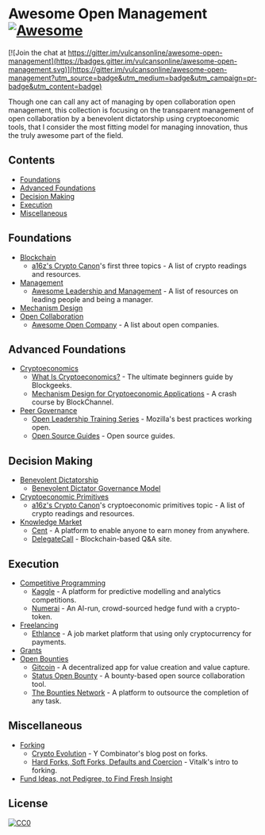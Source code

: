 # Awesome Open Management [![Awesome](https://cdn.rawgit.com/sindresorhus/awesome/d7305f38d29fed78fa85652e3a63e154dd8e8829/media/badge.svg)](https://github.com/sindresorhus/awesome)
[![Join the chat at https://gitter.im/vulcansonline/awesome-open-management](https://badges.gitter.im/vulcansonline/awesome-open-management.svg)](https://gitter.im/vulcansonline/awesome-open-management?utm_source=badge&utm_medium=badge&utm_campaign=pr-badge&utm_content=badge)

Though one can call any act of managing by open collaboration open management, this collection is focusing on the transparent management of open collaboration by a benevolent dictatorship using cryptoeconomic tools, that I consider the most fitting model for managing innovation, thus the truly awesome part of the field. 
## Contents
- [Foundations](#foundations)
- [Advanced Foundations](#advanced-foundations)
- [Decision Making](#decision-making)
- [Execution](#execution)
- [Miscellaneous](#miscellaneous)
## Foundations
- [Blockchain](https://en.wikipedia.org/wiki/Blockchain)
    - [a16z's Crypto Canon](https://a16z.com/2018/02/10/crypto-readings-resources/)'s first three topics - A list of crypto readings and resources.
- [Management](https://en.wikipedia.org/wiki/Management)
    - [Awesome Leadership and Management](https://github.com/LappleApple/awesome-leading-and-managing) - A list of resources on leading people and being a manager.
- [Mechanism Design](https://en.wikipedia.org/wiki/Mechanism_design)
- [Open Collaboration](https://en.wikipedia.org/wiki/Open_collaboration)
    - [Awesome Open Company](https://github.com/opencompany/awesome-open-company) - A list about open companies.
## Advanced Foundations
- [Cryptoeconomics](https://en.wikiversity.org/wiki/Cryptoeconomics)
    - [What Is Cryptoeconomics?](https://blockgeeks.com/guides/what-is-cryptoeconomics/) - The ultimate beginners guide by Blockgeeks.
    - [Mechanism Design for Cryptoeconomic Applications](https://medium.com/blockchannel/a-crash-course-in-mechanism-design-for-cryptoeconomic-applications-a9f06ab6a976) - A crash course by BlockChannel.
- [Peer Governance](http://wiki.p2pfoundation.net/Peer_Governance)
    - [Open Leadership Training Series](https://mozilla.github.io/open-leadership-training-series/) - Mozilla's best practices working open.
    - [Open Source Guides](https://opensource.guide/) - Open source guides.
## Decision Making
- [Benevolent Dictatorship](http://wiki.p2pfoundation.net/Benevolent_Dictator)
    - [Benevolent Dictator Governance Model](http://oss-watch.ac.uk/resources/benevolentdictatorgovernancemodel)
- [Cryptoeconomic Primitives](https://medium.com/@jacobscott/the-emergence-of-cryptoeconomic-primitives-14ef3300cc10)
    - [a16z's Crypto Canon](https://a16z.com/2018/02/10/crypto-readings-resources)'s cryptoeconomic primitives topic - A list of crypto readings and resources.
- [Knowledge Market](https://en.wikipedia.org/wiki/Knowledge_market)
    - [Cent](https://www.cent.co) - A platform to enable anyone to earn money from anywhere.
    - [DelegateCall](https://delegatecall.com) - Blockchain-based Q&A site.
## Execution
- [Competitive Programming](https://en.wikipedia.org/wiki/Competitive_programming)
    - [Kaggle](https://www.kaggle.com/) - A platform for predictive modelling and analytics competitions.
    - [Numerai](https://numer.ai/) - An AI-run, crowd-sourced hedge fund with a crypto-token.
- [Freelancing](https://en.wikipedia.org/wiki/Freelancer)
    - [Ethlance](https://ethlance.com/) - A job market platform that using only cryptocurrency for payments.
- [Grants](https://en.wikipedia.org/wiki/Grant_(money))
- [Open Bounties](https://en.wikipedia.org/wiki/Bounty_(reward))
    - [Gitcoin](https://gitcoin.co/) - A decentralized app for value creation and value capture.
    - [Status Open Bounty](https://openbounty.status.im/) - A bounty-based open source collaboration tool.
    - [The Bounties Network](https://bounties.network/) - A platform to outsource the completion of any task.
## Miscellaneous
- [Forking](https://en.wikipedia.org/wiki/Fork_(software_development))
    - [Crypto Evolution](https://blog.ycombinator.com/crypto-evolution/) - Y Combinator's blog post on forks.
    - [Hard Forks, Soft Forks, Defaults and Coercion](https://vitalik.ca/general/2017/03/14/forks_and_markets.html) - Vitalk's intro to forking.
- [Fund Ideas, not Pedigree, to Find Fresh Insight](https://www.nature.com/articles/d41586-018-02743-2)

## License

[![CC0](http://mirrors.creativecommons.org/presskit/buttons/88x31/svg/cc-zero.svg)](https://creativecommons.org/publicdomain/zero/1.0/)
